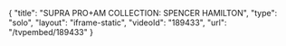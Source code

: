{
    "title": "SUPRA PRO+AM COLLECTION: SPENCER HAMILTON",
    "type": "solo",
    "layout": "iframe-static",
    "videoId": "189433",
    "url": "\/tvpembed\/189433"
}